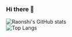 
  ### Hi there 👋

  ![Raonshi's GitHub stats](https://github-readme-stats.vercel.app/api?username=Raonshi&show_icons=true&theme=dark)<br>
  ![Top Langs](https://github-readme-stats.vercel.app/api/top-langs/?username=Raonshi&theme=dark)

